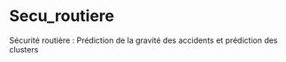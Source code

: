 # Secu_routiere
Sécurité routière : Prédiction de la gravité des accidents et prédiction des clusters
